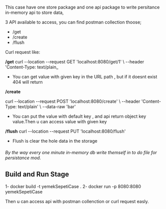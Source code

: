 This case have one store package and one api package to write persitance in-memory api to store data,

3 API available to access, you can find postman collection thoose;

- /get
- /create 
- /flush

Curl request like:

__/get__
curl --location --request GET 'localhost:8080/get/1' \ --header 'Content-Type: text/plain_
* You can get value with given key in the URL path , but if it doesnt exist 404 will return

__/create__

curl --location --request POST 'localhost:8080/create' \ --header 'Content-Type: text/plain' \ --data-raw 'bar'

* You can put the value with default key , and api return object key value.Then u can access value with given key

__/flush__
curl --location --request PUT 'localhost:8080/flush' 

* Flush is clear the hole data in the storage



###### By the way every one minute in-memory db write themself in to do file for persistance mod.


## Build and Run Stage

1- docker build -t yemekSepetiCase .
2- docker run -p 8080:8080 yemekSepetiCase 

Then u can access api with postman collenction or curl request easly.




